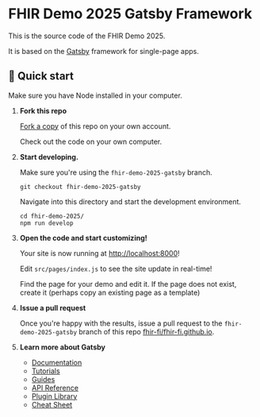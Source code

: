 # FHIR Demo 2025 Gatsby Framework

This is the source code of the FHIR Demo 2025.

It is based on the [Gatsby](https://www.gatsbyjs.com/) framework for single-page apps.

## 🚀 Quick start

Make sure you have Node installed in your computer.

1.  **Fork this repo**

    [Fork a copy](https://github.com/fhir-fi/fhir-fi.github.io/fork) of this repo on your own
    account.

    Check out the code on your own computer.

2.  **Start developing.**

    Make sure you're using the `fhir-demo-2025-gatsby` branch.

    ```shell
    git checkout fhir-demo-2025-gatsby
    ```

    Navigate into this directory and start the development environment.

    ```shell
    cd fhir-demo-2025/
    npm run develop
    ```

3.  **Open the code and start customizing!**

    Your site is now running at [http://localhost:8000](http://localhost:8000)!

    Edit `src/pages/index.js` to see the site update in real-time!

    Find the page for your demo and edit it. If the page does not exist, create it (perhaps copy an
    existing page as a template)

4.  **Issue a pull request**

    Once you're happy with the results, issue a pull request to the `fhir-demo-2025-gatsby` branch
    of this repo [fhir-fi/fhir-fi.github.io](https://github.com/fhir-fi/fhir-fi.github.io).

5.  **Learn more about Gatsby**

    - [Documentation](https://www.gatsbyjs.com/docs/)
    - [Tutorials](https://www.gatsbyjs.com/tutorial/)
    - [Guides](https://www.gatsbyjs.com/tutorial/)
    - [API Reference](https://www.gatsbyjs.com/docs/api-reference/)
    - [Plugin Library](https://www.gatsbyjs.com/plugins)
    - [Cheat Sheet](https://www.gatsbyjs.com/docs/cheat-sheet/)
